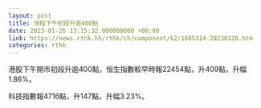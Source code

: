 ```yaml
---
layout: post
title: 恒指下午初段升逾400點
date: 2023-01-26 13:15:32.000000000 +08:00
link: https://news.rthk.hk/rthk/ch/component/k2/1685314-20230126.htm
categories: rthk
---
```


港股下午開市初段升逾400點，恒生指數較早時報22454點，升409點，升幅1.86%。

科技指數報4716點，升147點，升幅3.23%。
